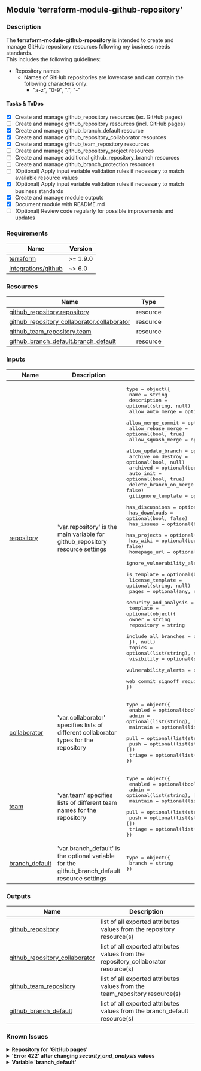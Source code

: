 ## Module 'terraform-module-github-repository'

### Description

The **terraform-module-github-repository** is intended to create and manage GitHub repository resources following my business needs standards.  
This includes the following guidelines:  
* Repository names  
  * Names of GitHub repositories are lowercase and can contain the following characters only:  
    * "a-z", "0-9", ".", "-"  

#### Tasks & ToDos

- [x] Create and manage github_repository resources (ex. GitHub pages)
- [ ] Create and manage github_repository resources (incl. GitHub pages)
- [x] Create and manage github_branch_default resource
- [x] Create and manage github_repository_collaborator resources
- [x] Create and manage github_team_repository resources
- [ ] Create and manage github_repository_project resources
- [ ] Create and manage additional github_repository_branch resources
- [ ] Create and manage github_branch_protection resources
- [ ] \(Optional) Apply input variable validation rules if necessary to match available resource values
- [x] \(Optional) Apply input variable validation rules if necessary to match business standards
- [x] Create and manage module outputs
- [x] Document module with README.md
- [ ] \(Optional) Review code regularly for possible improvements and updates

### Requirements

| Name | Version |
|------|---------|
| <a name="requirement_terraform"></a> [terraform](#requirement\_terraform) | >= 1.9.0 |
| <a name="requirement_github"></a> [integrations\/github](#requirement\_github) | ~> 6.0 |

### Resources

| Name | Type |
|------|------|
| [github_repository.repository](https://registry.terraform.io/providers/integrations/github/latest/docs/resources/repository) | resource |
| [github_repository_collaborator.collaborator](https://registry.terraform.io/providers/integrations/github/latest/docs/resources/repository_collaborator) | resource |
| [github_team_repository.team](https://registry.terraform.io/providers/integrations/github/latest/docs/resources/team_repository) | resource |
| [github_branch_default.branch_default](https://registry.terraform.io/providers/integrations/github/latest/docs/resources/branch_default) | resource |

### Inputs

| Name | Description | Type | Default | Required |
|------|-------------|------|---------|:--------:|
| <a name="input_repository"></a> [repository](#input\_repository) | 'var.repository' is the main variable for github_repository resource settings | <pre>type        = object({<br>  name                                    = string<br>  description                             = optional(string, null)<br>  allow_auto_merge                        = optional(bool, false)<br>  allow_merge_commit                      = optional(bool, true)<br>  allow_rebase_merge                      = optional(bool, true)<br>  allow_squash_merge                      = optional(bool, true)<br>  allow_update_branch                     = optional(bool, false)<br>  archive_on_destroy                      = optional(bool, null)<br>  archived                                = optional(bool, null)<br>  auto_init                               = optional(bool, true)<br>  delete_branch_on_merge                  = optional(bool, false)<br>  gitignore_template                      = optional(string, null)<br>  has_discussions                         = optional(bool, false)<br>  has_downloads                           = optional(bool, false)<br>  has_issues                              = optional(bool, false)<br>  has_projects                            = optional(bool, false)<br>  has_wiki                                = optional(bool, false)<br>  homepage_url                            = optional(string, null)<br>  ignore_vulnerability_alerts_during_read = optional(bool, false)<br>  is_template                             = optional(bool, false)<br>  license_template                        = optional(string, null)<br>  pages                                   = optional(any, null)<br>  security_and_analysis                   = optional(any, null)<br>  template                                = optional(object({<br>    owner                                   = string<br>    repository                              = string<br>    include_all_branches                    = optional(bool, false)<br>  }), null)<br>  topics                                  = optional(list(string), null)<br>  visibility                              = optional(string, null)<br>  vulnerability_alerts                    = optional(bool, null)<br>  web_commit_signoff_required             = optional(bool, false)<br>})<br></pre> | none | yes |
| <a name="input_collaborator"></a> [collaborator](#input\_collaborator) | 'var.collaborator' specifies lists of different collaborator types for the repository | <pre>type        = object({<br>  enabled     = optional(bool, true)<br>  admin       = optional(list(string), [])<br>  maintain    = optional(list(string), [])<br>  pull        = optional(list(string), [])<br>  push        = optional(list(string), [])<br>  triage      = optional(list(string), [])<br>})<br></pre> |<pre>{ enabled = false }</pre> | no |
| <a name="input_team"></a> [team](#input\_team) | 'var.team' specifies lists of different team names for the repository | <pre>type        = object({<br>  enabled     = optional(bool, true)<br>  admin       = optional(list(string), [])<br>  maintain    = optional(list(string), [])<br>  pull        = optional(list(string), [])<br>  push        = optional(list(string), [])<br>  triage      = optional(list(string), [])<br>})<br></pre> | <pre>{ enabled = false }</pre> | no |
| <a name="input_branch_default"></a> [branch\_default](#input\_branch\_default) | 'var.branch_default' is the optional variable for the github_branch_default resource settings | <pre>type        = object({<br>  branch      = string<br>})<br></pre> | none | no |

### Outputs

| Name | Description |
|------|-------------|
| <a name="output_github_repository"></a> [github\_repository](#output\_github\_repository) | list of all exported attributes values from the repository resource(s) |
| <a name="output_github_repository_collaborator"></a> [github\_repository\_collaborator](#output\_github\_repository\_collaborator) | list of all exported attributes values from the repository_collaborator resource(s) |
| <a name="output_github_team_repository"></a> [github\_team\_repository](#output\_github\_team\_repository) | list of all exported attributes values from the team_repository resource(s) |
| <a name="output_github_branch_default"></a> [github\_branch\_default](#output\_github\_branch\_default) | list of all exported attributes values from the branch_default resource(s) |
  
### Known Issues

<details>
<summary><b>Repository for 'GitHub pages'</b></summary>

######
The module currently does not allow to create a repository for GitHub pages. This is on hold as GitHub retired one of the deployment types.
######
</details>

<details>
<summary><b>'Error 422' after changing <i>security_and_analysis</i> values</b></summary>

######
Changing security_and_analysis' state attributes from "enabled" to "disabled" or vice versa can lead to Error 422 during apply, e.g.:  
*Error: PATCH https://api.github.com/repos/{GitHub-Id}/{Repository}: 422 Secret scanning is not available for this repository. []*  
This is a known issue of the GitHub provider (see: https://github.com/integrations/terraform-provider-github/issues/2145).
 and occurs using this module in the following cases:  
* GitHub Actions is disabled on repository level or on organization level.  
* The repositories visibiliy is changed from 'private' to 'public'. The error occurs because the feature is not yet available when the visibility change is applied. A second apply is needed to change the 'security_and_analysis' values.   
The module is configured to apply security_and_analysis features only if 'var.repository.visibiliy' is configured to 'public' because AAdvanced Security for private repositories and its depended features is only available for enterprise accounts on GitHub Enterprise Cloud and GitHub Enterprise Server whereas the module is intended for non-enterprise environments. For private repositories the state values are 'null' and cannot be enabled to prevent to enable security_and_analysis feature to a repository where the features are not available.   
  
######
</details>

<details>
<summary><b>Variable 'branch_default'</b></summary>

######
The variable 'branch_default' is unset (null) by default and if no other values are specified. In this case the 'main' branch is configured as default. Setting the variable to another branch can only be done after a repository has already been created, and after a correct reference has been created for the target branch inside the repository. This means a user will have to omit this parameter from the initial repository creation and create the target branch inside of the repository prior to setting this attribute.  
######
</details>
